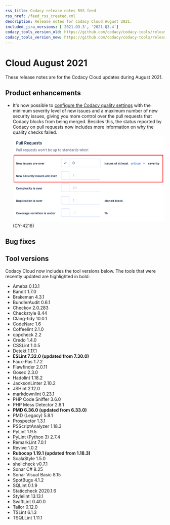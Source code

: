 ```yaml
---
rss_title: Codacy release notes RSS feed
rss_href: /feed_rss_created.xml
description: Release notes for Codacy Cloud August 2021.
included_jira_versions: ['2021.Q3.3', '2021.Q3.4']
codacy_tools_version_old: https://github.com/codacy/codacy-tools/releases/tag/3.5.3
codacy_tools_version_new: https://github.com/codacy/codacy-tools/releases/tag/3.7.0
---
```


# Cloud August 2021

These release notes are for the Codacy Cloud updates during August 2021.

<!--TODO Check these issues

Jira issues without release notes:

Epics:
-   https://codacy.atlassian.net/browse/CY-4617
-   https://codacy.atlassian.net/browse/CY-4605

Bugs:


Jira issues with disabled release notes:

Epics:
-   https://codacy.atlassian.net/browse/CY-4844
-   https://codacy.atlassian.net/browse/CY-4676
-   https://codacy.atlassian.net/browse/CY-4654

Bugs:
-   https://codacy.atlassian.net/browse/CY-4865
-   https://codacy.atlassian.net/browse/CY-4852
-   https://codacy.atlassian.net/browse/CY-4847
-   https://codacy.atlassian.net/browse/CY-4846
-   https://codacy.atlassian.net/browse/CY-4839
-   https://codacy.atlassian.net/browse/CY-4764
-   https://codacy.atlassian.net/browse/CY-4759
-   https://codacy.atlassian.net/browse/CY-4756
-   https://codacy.atlassian.net/browse/CY-4745
-   https://codacy.atlassian.net/browse/CY-4737
-   https://codacy.atlassian.net/browse/CY-4622
-   https://codacy.atlassian.net/browse/CY-4461

-->

## Product enhancements

-   It's now possible to [configure the Codacy quality settings](https://docs.codacy.com/v4.2/repositories-configure/adjusting-quality-settings/) with the minimum severity level of new issues and a maximum number of new security issues, giving you more control over the pull requests that Codacy blocks from being merged. Besides this, the status reported by Codacy on pull requests now includes more information on why the quality checks failed. ![Improved flexibility of quality settings](../images/cy-4216.png) (CY-4216)

## Bug fixes


## Tool versions

Codacy Cloud now includes the tool versions below. The tools that were recently updated are highlighted in bold:

-   Ameba 0.13.1
-   Bandit 1.7.0
-   Brakeman 4.3.1
-   BundlerAudit 0.6.1
-   Checkov 2.0.283
-   Checkstyle 8.44
-   Clang-tidy 10.0.1
-   CodeNarc 1.6
-   Coffeelint 2.1.0
-   cppcheck 2.2
-   Credo 1.4.0
-   CSSLint 1.0.5
-   Detekt 1.17.1
-   **ESLint 7.32.0 (updated from 7.30.0)**
-   Faux-Pas 1.7.2
-   Flawfinder 2.0.11
-   Gosec 2.3.0
-   Hadolint 1.18.2
-   JacksonLinter 2.10.2
-   JSHint 2.12.0
-   markdownlint 0.23.1
-   PHP Code Sniffer 3.6.0
-   PHP Mess Detector 2.8.1
-   **PMD 6.36.0 (updated from 6.33.0)**
-   PMD (Legacy) 5.8.1
-   Prospector 1.3.1
-   PSScriptAnalyzer 1.18.3
-   PyLint 1.9.5
-   PyLint (Python 3) 2.7.4
-   RemarkLint 7.0.1
-   Revive 1.0.2
-   **Rubocop 1.19.1 (updated from 1.18.3)**
-   ScalaStyle 1.5.0
-   shellcheck v0.7.1
-   Sonar C# 8.25
-   Sonar Visual Basic 8.15
-   SpotBugs 4.1.2
-   SQLint 0.1.9
-   Staticcheck 2020.1.6
-   Stylelint 13.13.1
-   SwiftLint 0.40.0
-   Tailor 0.12.0
-   TSLint 6.1.3
-   TSQLLint 1.11.1
